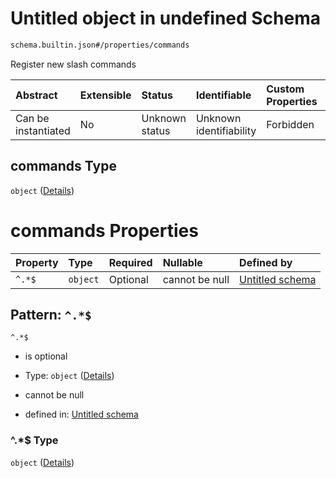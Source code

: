 # Untitled object in undefined Schema

```txt
schema.builtin.json#/properties/commands
```

Register new slash commands

| Abstract            | Extensible | Status         | Identifiable            | Custom Properties | Additional Properties | Access Restrictions | Defined In                                                                 |
| :------------------ | :--------- | :------------- | :---------------------- | :---------------- | :-------------------- | :------------------ | :------------------------------------------------------------------------- |
| Can be instantiated | No         | Unknown status | Unknown identifiability | Forbidden         | Forbidden             | none                | [schema.builtin.json\*](../out/schema.builtin.json "open original schema") |

## commands Type

`object` ([Details](schema-1-properties-commands.md))

# commands Properties

| Property | Type     | Required | Nullable       | Defined by                                                                                                                              |
| :------- | :------- | :------- | :------------- | :-------------------------------------------------------------------------------------------------------------------------------------- |
| `^.*$`   | `object` | Optional | cannot be null | [Untitled schema](schema-1-properties-commands-patternproperties-.md "schema.builtin.json#/properties/commands/patternProperties/^.*$") |

## Pattern: `^.*$`



`^.*$`

*   is optional

*   Type: `object` ([Details](schema-1-properties-commands-patternproperties-.md))

*   cannot be null

*   defined in: [Untitled schema](schema-1-properties-commands-patternproperties-.md "schema.builtin.json#/properties/commands/patternProperties/^.*$")

### ^.\*$ Type

`object` ([Details](schema-1-properties-commands-patternproperties-.md))
